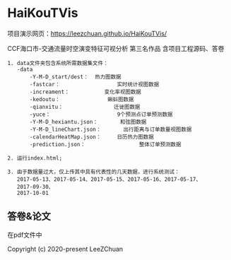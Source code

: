 # HaiKouTVis

项目演示网页：https://leezchuan.github.io/HaiKouTVis/

 CCF海口市-交通流量时空演变特征可视分析 第三名作品 
 含项目工程源码、答卷

`````
1. data文件夹包含系统所需数据集文件：
   -data   
       -Y-M-D_start/dest：  热力图数据
       -fastcar：                  实时统计视图数据
       -increament：           变化率视图数据
       -kedoutu：               蝌蚪图数据
       -qianxitu：                迁徙图数据
       -yuce：                     9个预测点订单预测数据
       -Y-M-D_hexiantu.json：       和弦图数据
       -Y-M-D_lineChart.json：       出行距离与订单数量视图数据
       -calendarHeatMap.json：     日历热力图数据       
       -prediction.json：                 整体订单预测数据

2. 运行index.html;

3. 由于数据量过大，仅上传其中具有代表性的几天数据，进行系统测试：
   2017-05-13、2017-05-14、2017-05-15、2017-05-16、2017-05-17、
   2017-09-30、
   2017-10-01
`````

## 答卷&论文

在pdf文件中

Copyright (c) 2020-present LeeZChuan
